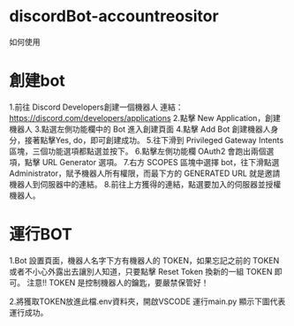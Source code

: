 # discordBot-accountreositor

如何使用
# 創建bot
1.前往 Discord Developers創建一個機器人
  連結：https://discord.com/developers/applications
2.點擊 New Application，創建機器人
3.點選左側功能欄中的 Bot 進入創建頁面
4.點擊 Add Bot 創建機器人身分，接著點擊Yes, do，即可創建成功。
5.往下滑到 Privileged Gateway Intents 區塊，三個功能選項都點選並按下。
6.點擊左側功能欄 OAuth2 會跑出兩個選項，點擊 URL Generator 選項。
7.右方 SCOPES 區塊中選擇 bot，往下滑點選 Administrator，賦予機器人所有權限，而最下方的 GENERATED URL 就是邀請機器人到伺服器中的連結。
8.前往上方獲得的連結，點選要加入的伺服器並授權機器人。

# 運行BOT
1.Bot 設置頁面，機器人名字下方有機器人的 TOKEN，如果忘記之前的 TOKEN 或者不小心外露出去讓別人知道，只要點擊 Reset Token 換新的一組 TOKEN 即可。
注意!! TOKEN 是控制機器人的鑰匙，要嚴禁保管好！

2.將獲取TOKEN放進此檔.env資料夾，開啟VSCODE 運行main.py 顯示下圖代表運行成功。
